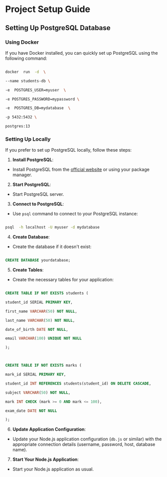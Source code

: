 # Project Setup Guide

## Setting Up PostgreSQL Database

### Using Docker

If you have Docker installed, you can quickly set up PostgreSQL using the following command:

```bash

docker  run  -d  \

--name students-db \

-e  POSTGRES_USER=myuser  \

-e POSTGRES_PASSWORD=mypassword \

-e  POSTGRES_DB=mydatabase  \

-p 5432:5432 \

postgres:13
```

### Setting Up Locally

If you prefer to set up PostgreSQL locally, follow these steps:

1.  **Install PostgreSQL**:

- Install PostgreSQL from the [official website](https://www.postgresql.org/download/) or using your package manager.

2.  **Start PostgreSQL**:

- Start PostgreSQL server.

3.  **Connect to PostgreSQL**:

- Use `psql` command to connect to your PostgreSQL instance:

```bash

psql  -h localhost -U myuser -d mydatabase

```

4.  **Create Database**:

- Create the database if it doesn't exist:

```sql

CREATE DATABASE yourdatabase;

```

5.  **Create Tables**:

- Create the necessary tables for your application:

```sql

CREATE TABLE IF NOT EXISTS students (

student_id SERIAL PRIMARY KEY,

first_name VARCHAR(50) NOT NULL,

last_name VARCHAR(50) NOT NULL,

date_of_birth DATE NOT NULL,

email VARCHAR(100) UNIQUE NOT NULL

);



CREATE TABLE IF NOT EXISTS marks (

mark_id SERIAL PRIMARY KEY,

student_id INT REFERENCES students(student_id) ON DELETE CASCADE,

subject VARCHAR(50) NOT NULL,

mark INT CHECK (mark >= 0 AND mark <= 100),

exam_date DATE NOT NULL

);

```

6.  **Update Application Configuration**:

- Update your Node.js application configuration (`db.js` or similar) with the appropriate connection details (username, password, host, database name).

7.  **Start Your Node.js Application**:

- Start your Node.js application as usual.
